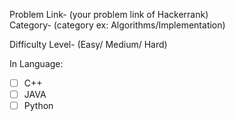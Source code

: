 Problem Link- (your problem link of Hackerrank)  
Category- (category ex: Algorithms/Implementation)

Difficulty Level- (Easy/ Medium/ Hard)

In Language:
- [ ] C++
- [ ] JAVA
- [ ] Python
